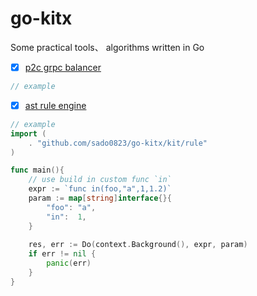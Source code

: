 # go-kitx



Some practical tools、 algorithms written in Go


- [x] [p2c grpc balancer](https://github.com/sado0823/go-kitx/tree/master/grpc/balancer/p2c)
```go
// example

```

- [x] [ast rule engine](https://github.com/sado0823/go-kitx/blob/master/kit/rule/parser.go)
```go
// example
import (
    . "github.com/sado0823/go-kitx/kit/rule"
)

func main(){
	// use build in custom func `in`
    expr := `func in(foo,"a",1,1.2)`
    param := map[string]interface{}{
        "foo": "a",
        "in":  1,
    }
    
    res, err := Do(context.Background(), expr, param)
    if err != nil {
        panic(err)
    }
}

```